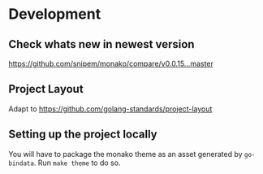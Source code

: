 # Development

## Check whats new in newest version

https://github.com/snipem/monako/compare/v0.0.15...master

## Project Layout

Adapt to https://github.com/golang-standards/project-layout

## Setting up the project locally

You will have to package the monako theme as an asset generated by `go-bindata`. Run `make theme` to do so.
